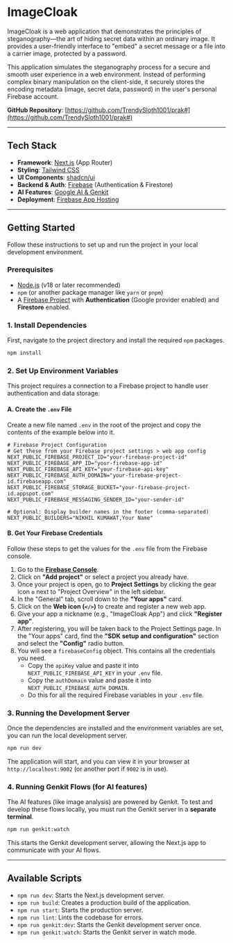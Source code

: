 # ImageCloak

ImageCloak is a web application that demonstrates the principles of steganography—the art of hiding secret data within an ordinary image. It provides a user-friendly interface to "embed" a secret message or a file into a carrier image, protected by a password.

This application simulates the steganography process for a secure and smooth user experience in a web environment. Instead of performing complex binary manipulation on the client-side, it securely stores the encoding metadata (image, secret data, password) in the user's personal Firebase account.

**GitHub Repository**: [https://github.com/TrendySloth1001/prak#](https://github.com/TrendySloth1001/prak#)

---

## Tech Stack

- **Framework**: [Next.js](https://nextjs.org/) (App Router)
- **Styling**: [Tailwind CSS](https://tailwindcss.com/)
- **UI Components**: [shadcn/ui](https://ui.shadcn.com/)
- **Backend & Auth**: [Firebase](https://firebase.google.com/) (Authentication & Firestore)
- **AI Features**: [Google AI & Genkit](https://firebase.google.com/docs/genkit)
- **Deployment**: [Firebase App Hosting](https://firebase.google.com/docs/app-hosting)

---

## Getting Started

Follow these instructions to set up and run the project in your local development environment.

### Prerequisites

- [Node.js](https://nodejs.org/) (v18 or later recommended)
- `npm` (or another package manager like `yarn` or `pnpm`)
- A [Firebase Project](https://console.firebase.google.com/) with **Authentication** (Google provider enabled) and **Firestore** enabled.

### 1. Install Dependencies

First, navigate to the project directory and install the required `npm` packages.

```bash
npm install
```

### 2. Set Up Environment Variables

This project requires a connection to a Firebase project to handle user authentication and data storage.

#### A. Create the `.env` File
Create a new file named `.env` in the root of the project and copy the contents of the example below into it.

```env
# Firebase Project Configuration
# Get these from your Firebase project settings > web app config
NEXT_PUBLIC_FIREBASE_PROJECT_ID="your-firebase-project-id"
NEXT_PUBLIC_FIREBASE_APP_ID="your-firebase-app-id"
NEXT_PUBLIC_FIREBASE_API_KEY="your-firebase-api-key"
NEXT_PUBLIC_FIREBASE_AUTH_DOMAIN="your-firebase-project-id.firebaseapp.com"
NEXT_PUBLIC_FIREBASE_STORAGE_BUCKET="your-firebase-project-id.appspot.com"
NEXT_PUBLIC_FIREBASE_MESSAGING_SENDER_ID="your-sender-id"

# Optional: Display builder names in the footer (comma-separated)
NEXT_PUBLIC_BUILDERS="NIKHIL KUMAWAT,Your Name"
```

#### B. Get Your Firebase Credentials
Follow these steps to get the values for the `.env` file from the Firebase console.

1.  Go to the **[Firebase Console](https://console.firebase.google.com/)**.
2.  Click on **"Add project"** or select a project you already have.
3.  Once your project is open, go to **Project Settings** by clicking the gear icon `⚙️` next to "Project Overview" in the left sidebar.
4.  In the "General" tab, scroll down to the **"Your apps"** card.
5.  Click on the **Web icon (`</>`)** to create and register a new web app.
6.  Give your app a nickname (e.g., "ImageCloak App") and click **"Register app"**.
7.  After registering, you will be taken back to the Project Settings page. In the "Your apps" card, find the **"SDK setup and configuration"** section and select the **"Config"** radio button.
8.  You will see a `firebaseConfig` object. This contains all the credentials you need.
    - Copy the `apiKey` value and paste it into `NEXT_PUBLIC_FIREBASE_API_KEY` in your `.env` file.
    - Copy the `authDomain` value and paste it into `NEXT_PUBLIC_FIREBASE_AUTH_DOMAIN`.
    - Do this for all the required Firebase variables in your `.env` file.

### 3. Running the Development Server

Once the dependencies are installed and the environment variables are set, you can run the local development server.

```bash
npm run dev
```

The application will start, and you can view it in your browser at `http://localhost:9002` (or another port if `9002` is in use).

### 4. Running Genkit Flows (for AI features)

The AI features (like image analysis) are powered by Genkit. To test and develop these flows locally, you must run the Genkit server in a **separate terminal**.

```bash
npm run genkit:watch
```

This starts the Genkit development server, allowing the Next.js app to communicate with your AI flows.

---

## Available Scripts

- `npm run dev`: Starts the Next.js development server.
- `npm run build`: Creates a production build of the application.
- `npm run start`: Starts the production server.
- `npm run lint`: Lints the codebase for errors.
- `npm run genkit:dev`: Starts the Genkit development server once.
- `npm run genkit:watch`: Starts the Genkit server in watch mode.
